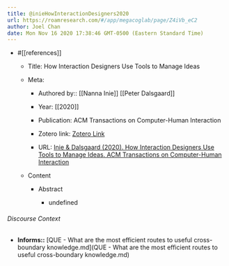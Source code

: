 ```yaml
---
title: @inieHowInteractionDesigners2020
url: https://roamresearch.com/#/app/megacoglab/page/Z4iVb_eC2
author: Joel Chan
date: Mon Nov 16 2020 17:38:46 GMT-0500 (Eastern Standard Time)
---
```


- #[[references]]

    - Title: How Interaction Designers Use Tools to Manage Ideas

    - Meta:

        - Authored by:: [[Nanna Inie]] [[Peter Dalsgaard]]

        - Year: [[2020]]

        - Publication: ACM Transactions on Computer-Human Interaction

        - Zotero link: [Zotero Link](zotero://select/items/7_6M8VKT9Q)

        - URL: [Inie & Dalsgaard (2020). How Interaction Designers Use Tools to Manage Ideas. ACM Transactions on Computer-Human Interaction](https://dl.acm.org/doi/10.1145/3365104)

    - Content

        - Abstract

            - undefined

###### Discourse Context

- **Informs::** [QUE - What are the most efficient routes to useful cross-boundary knowledge.md](QUE - What are the most efficient routes to useful cross-boundary knowledge.md)
